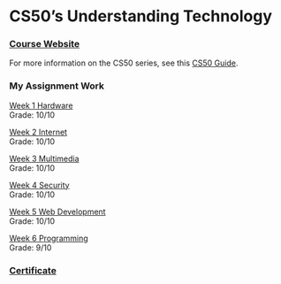 # CS50’s Understanding Technology

### [Course Website](https://cs50.harvard.edu/technology/2017/)  
For more information on the CS50 series, see this [CS50 Guide](https://www.classcentral.com/report/harvard-cs50-guide/). 

### My Assignment Work

[Week 1 Hardware](https://docs.google.com/forms/d/e/1FAIpQLSeuvCIOZcYDdC0f85wJiX8HWWhd0NR2dS5ZsVC22B1jcDe5vw/viewscore?vc=0&c=0&w=1&flr=0&viewscore=AE0zAgDzBMj_nzaW3_t9qus8ylZmQvNKVDbhNLdT6SZLw22iELEihs6c9vbv2ClJrodg3KE)  
Grade: 10/10   

[Week 2 Internet](https://docs.google.com/forms/d/e/1FAIpQLScwgFJy2wC-ko9uhTPKjYEd8rytyEDpFJ4olxt7mdG-DywuQA/viewscore?vc=0&c=0&w=1&flr=0&viewscore=AE0zAgCfBX5KHb8ktN_Fx-RHhcPpXBIurfgfWnUej2v61I2qC8R_O8AcWamPgiRI6F-r0-U)  
Grade: 10/10  

[Week 3 Multimedia](https://docs.google.com/forms/d/e/1FAIpQLSdw-xPyTADRjOd8lh7PgPIeBjKTk7tvSGHTM4pdHwey-BdeMA/viewscore?vc=0&c=0&w=1&flr=0&viewscore=AE0zAgCRTTLjcY5G3cmeAcCBcKW7RH9vpAUlxHzlAwT7q6jgHk7Z5I6wxkdpPsItguYNvlM)  
Grade: 10/10  

[Week 4 Security](https://docs.google.com/forms/d/e/1FAIpQLSeOwWcO3YqMPN-EZVHXjTQnpepMiXfAbAYE2wvZNoM6D49GBQ/viewscore?vc=0&c=0&w=1&flr=0&viewscore=AE0zAgB5fCidXdDnXe0ISUScK_DLtihCoh5gbQ6PEQQrNMnCtTQxtbP_w26ttoDiTiTBRlk)  
Grade: 10/10  

[Week 5 Web Development](https://docs.google.com/forms/d/e/1FAIpQLSd4m0lwD-7NI_QIm6Cwg1dnVnW00JavoPoSCfqyd3eibGPzag/viewscore?vc=0&c=0&w=1&flr=0&viewscore=AE0zAgDq6JwLmOyGoqNDVbmf3VNUGZFDFk4u8PIKY8jEN_-e3qFBwIlrCBHGDtN7JjdQTLM)  
Grade: 10/10  

[Week 6 Programming](https://docs.google.com/forms/d/e/1FAIpQLSfYSMd1LR6-bbDGkyWm3LGflCXIlev2LyHzH2vTiQgVDy_7Kw/viewscore?vc=0&c=0&w=1&flr=0&viewscore=AE0zAgBhQp2Qcj2EtxbsIXI39BFomG9VG0WzKgY3OCzlpXHyz8-LQrsB_qDFBSEaypKOkb0)  
Grade: 9/10  

### [Certificate](https://certificates.cs50.io/87384daa-6ed1-41ac-8742-0e6828eb1e76.pdf?size=letter)
